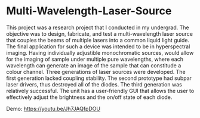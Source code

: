 # Multi-Wavelength-Laser-Source

This project was a research project that I conducted in my undergrad. The objective was to design, fabricate, 
and test a multi-wavelength laser source that couples the beams of multiple lasers into a common liquid light guide. The final application for such a device was intended to be
in hyperspectral imaging. Having individually adjustible monochromatic sources, would allow for the imaging of sample under multiple pure wavelengths, where each wavelength can
generate an image of the sample that can constitude a colour channel. Three generations of laser sources were developed. The first generation lacked coupling stability. The 
second prototype had subpar laser drivers, thus destroyed all of the diodes. The third generation was relatively successful. The unit has a user-friendly GUI that allows the
user to effectively adjust the brightness and the on/off state of each diode. 

Demo: https://youtu.be/Jh7JAQfpDOU
